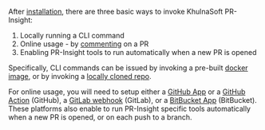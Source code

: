 
After [installation](https://pr-insight-docs.khulnasoft.com/installation/), there are three basic ways to invoke KhulnaSoft PR-Insight:

1. Locally running a CLI command
2. Online usage - by [commenting](https://github.com/Khulnasoft/pr-insight/pull/229#issuecomment-1695021901) on a PR
3. Enabling PR-Insight tools to run automatically when a new PR is opened


Specifically, CLI commands can be issued by invoking a pre-built [docker image](https://pr-insight-docs.khulnasoft.com/installation/locally/#using-docker-image), or by invoking a [locally cloned repo](https://pr-insight-docs.khulnasoft.com/installation/locally/#run-from-source).

For online usage, you will need to setup either a [GitHub App](https://pr-insight-docs.khulnasoft.com/installation/github/#run-as-a-github-app) or a [GitHub Action](https://pr-insight-docs.khulnasoft.com/installation/github/#run-as-a-github-action) (GitHub), a [GitLab webhook](https://pr-insight-docs.khulnasoft.com/installation/gitlab/#run-a-gitlab-webhook-server) (GitLab), or a [BitBucket App](https://pr-insight-docs.khulnasoft.com/installation/bitbucket/#run-using-khulnasoft-hosted-bitbucket-app) (BitBucket).
These platforms also enable to run PR-Insight specific tools automatically when a new PR is opened, or on each push to a branch.

